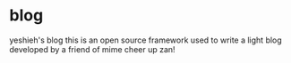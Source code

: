 # blog
yeshieh's blog
this is an open source framework used to write a light blog developed by a friend of mime
cheer up
zan!
